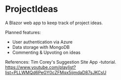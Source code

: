 # ProjectIdeas

A Blazor web app to keep track of project ideas.

Planned features:
- User authentication via Azure
- Data storage with MongoDB
- Commenting & Upvoting on ideas

References:
Tim Corey's Suggestion Site App -tutorial.
https://www.youtube.com/playlist?list=PLLWMQd6PeGY0cZFMqx5ijmdaD87sJKCsU
